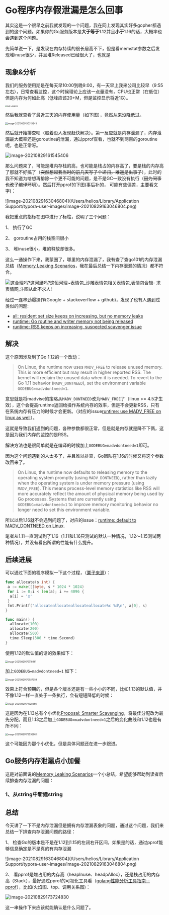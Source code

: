 # Go程序内存假泄漏是怎么回事

其实这是一个很早之前我就发现的一个问题，我在网上发现其实好多gopher都遇到的这个问题。如果你的Go服务版本是**大于等于**1.12并且**小于**1.16的话，大概率也会遇到这个问题。

先简单说一下，是发现在内存持续的很长居高不下，但是看memstat参数之后发现堆inuse很少，并且堆Released已经很大了，也就是





## 现象&分析

我们的服务使用期是在每天早10:00到晚9:00，有一天早上我来公司比较早（9:55左右），日常查看监控，这个时候理论上应该一点量没有，CPU也正常（在低位）但是内存为何如此高（低峰应该20+M，但是监控显示将近1G）。

<img src="./1.png" alt="卧槽| 斗图表情包" style="zoom:33%;" />

然后我就查看了最近三天的内存使用量（如下图），竟然从来没降低过。

<img src="./image-20210829130313543.png" alt="image-20210829130313543" style="zoom:50%;" />

然后就开始排查呗（<del>趁着没人发现赶快解决</del>）。第一反应就是内存泄漏了，内存泄漏最大概率还是goroutine的泄漏，通过pprof查看，也就不到两百的goroutine呢，也是正常呀。

![image-20210829161545406](./image-20210829161545406.png)

那么问题来了，可能是堆内存栈的高，也可能是栈占的内存高了，要是栈的内存高了那就不好搞了（<del>突然想起我当时的前几天写了个递归，难道是出事了</del>），此时的我不知道为啥想再排除一个更不可能的问题，是不是GC一致没有执行（<del>因为同事也改了编译环境</del>）。然后打开pprof的下图(事后补的， 可能有些偏差，主要看文字)：

![image-20210829163046804](/Users/helios/Library/Application Support/typora-user-images/image-20210829163046804.png)

我把重点的指标在图中进行了标柱，说明了三个问题：

1、 执行了GC

2、 goroutine占用的栈空间很小

3、 堆inuse很小，堆的释放却很多。

这么一通操作下来，我蒙圈了，哪里的内存泄漏了，我有查了查go101的内存泄漏总结（[Memory Leaking Scenarios](https://go101.org/article/memory-leaking.html)，我在最后总结一下内存泄漏的情况）都不符合。

![这合理吗?这河里吗?这恒河理~表情包_沙雕表情包相关表情包,表情包合辑- 求表情网,斗图从此不求人!](./5ffbdb00b0ee6Hyh.png)

经过一连串劲爆操作(Google + stackoverflow + github)，发现了也有人遇到过类似的问题:

- [all: resident set size keeps on increasing, but no memory leaks](https://github.com/golang/go/issues/38257)
- [runtime: Go routine and writer memory not being released](https://github.com/golang/go/issues/32124)
- [runtime: RSS keeps on increasing, suspected scavenger issue](https://github.com/golang/go/issues/36398)



## 解决

这个原因涉及到了Go 1.12的一个改动：

> On Linux, the runtime now uses `MADV_FREE` to release unused memory. This is more efficient but may result in higher reported RSS. The kernel will reclaim the unused data when it is needed. To revert to the Go 1.11 behavior (`MADV_DONTNEED`), set the environment variable `GODEBUG=madvdontneed=1`.

意思就是将madvise的策略从`MADV_DONTNEED`改为`MADV_FREE`了（linux >= 4.5才生效），这个会提高runtime返回给操作系统内存的效率，但是不会更新RSS，只有在系统内存有压力的时候才会更新。（对应的issue[runtime: use MADV_FREE on linux as well](https://github.com/golang/go/issues/23687)）。

这就是导致我们遇到的问题，各种参数都很正常，但是就是内存就是降不下俩，这是因为我们内存的监控的是RSS。

解决方法也是很简单就是在编译的时候加上`GODEBUG=madvdontneed=1`即可。



因为这个问题遇到的人太多了，并且难以排查，Go团队在1.16的时候又将这个参数改回来了。

> On Linux, the runtime now defaults to releasing memory to the operating system promptly (using `MADV_DONTNEED`), rather than lazily when the operating system is under memory pressure (using `MADV_FREE`). This means process-level memory statistics like RSS will more accurately reflect the amount of physical memory being used by Go processes. Systems that are currently using `GODEBUG=madvdontneed=1` to improve memory monitoring behavior no longer need to set this environment variable.

所以以后1.16就不会遇到问题了，对应的issue：[runtime: default to MADV_DONTNEED on Linux](https://github.com/golang/go/issues/42330).

笔者从1.11一直测试到了1.16（1.11和1.16只测试的默认一种情况，1.12～1.15测试两种情况），并没有看出所谓的性能有什么提升。



## 后续进展

可以通过下面的程序模拟一下这个过程，（[栗子来源](https://github.com/golang/go/issues/36398)）：

```go
func allocate(s int) {
 a := make([]byte, s * 1024 * 1024)
 for i := 0;i < len(a); i += 4096 {
  a[i] = 'x'
 }
 fmt.Printf("allocateallocateallocateallocate%c %d\n", a[0], s)
}

func main() {
  allocate(100)
  allocate(200)
  allocate(500)
  time.Sleep(300 * time.Second)
}

```

使用1.12的默认值的话的效果如下：

<img src="./image-20210829170716941.png" alt="image-20210829170716941" style="zoom:50%;" />

加上`GODEBUG=madvdontneed=1` 如下：

<img src="/Users/helios/Library/Application Support/typora-user-images/image-20210829170927359.png" alt="image-20210829170927359" style="zoom:50%;" />

效果上符合预期的，但是各个版本还是有一些小小的不同，比如1.13的默认值，并不像1.12一样一直处于一条执行，会有短短降低的时候：

<img src="./image-20210829171028666.png" alt="image-20210829171028666" style="zoom:50%;" />

这是因为在1.13总有个小优化[Proposal: Smarter Scavenging](https://go.googlesource.com/proposal/+/aa701aae530695d32916b779e048a3e18311a2e3/design/30333-smarter-scavenging.md)，将最佳分配改为最先分配。而且1.13之后加上`GODEBUG=madvdontneed=1`之后的变化曲线和1.12也是有所不同：

<img src="/Users/helios/Desktop/helios/myblog/src/2021/08/go_feak_memory_lark/image-20210829172536861.png" alt="image-20210829172536861" style="zoom:50%;" />

这个可能因为那个小优化，但是具体问题还在进一步跟进。



## Go服务内存泄漏点小加餐

这是对前面说的[Memory Leaking Scenarios](https://go101.org/article/memory-leaking.html)一个小总结，希望能够帮助到读者后续排查内存泄漏的问题：

### 1、从string中新建string









## 总结

今天讲了一下不是内存泄漏但是拥有内存泄漏表象的问题，通过这个问题，我们来总结一下排查内存泄漏问题的路径：

1、 检查Go的版本是不是在1.12到1.15的左闭右开区间，如果是的话，通过pprof能够信息确定是不是真的有内存泄漏

![image-20210829163046804](/Users/helios/Library/Application Support/typora-user-images/image-20210829163046804.png)

2、 看pprof是堆占用的内存高（heapInuse、headpAlloc），还是栈占用的内存高（Stack），最好通过pprof的可视化工具看（[golang性能分析工具指南--pprof](https://mp.weixin.qq.com/s/TRQ_vwYuqXnuFLYAGbxlQA)），比如(火焰图、top、调用关系图)：

![image-20210829173724830](./image-20210829173724830.png)

这一串操作下来应该就能确认是什么问题了。

